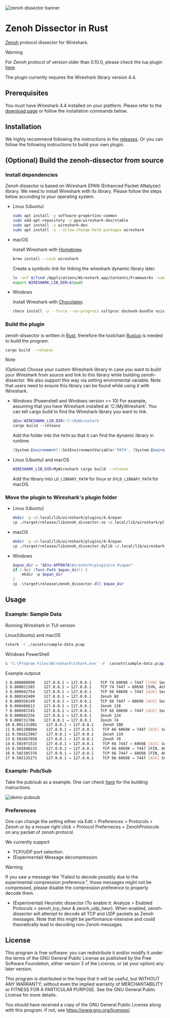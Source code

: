 ![zenoh dissector banner](./assets/zenoh-dissector.svg)

# Zenoh Dissector in Rust

[Zenoh](http://zenoh.io/) protocol dissector for Wireshark.

> [!WARNING]
> For Zenoh protocol of version older than 0.10.0, please check the lua plugin [here](https://github.com/eclipse-zenoh/zenoh-dissector/tree/v0.7.2-rc).
>
> The plugin currently requires the Wireshark library version 4.4.

## Prerequisites

You must have Wireshark 4.4 installed on your platform. Please refer to the [download page](https://www.wireshark.org/download.html) or follow the
installation commands below.

## Installation

We highly recommend following the instructions in the [releases](https://github.com/eclipse-zenoh/zenoh-dissector/releases).
Or you can follow the following instructions to build your own plugin.

## (Optional) Build the zenoh-dissector from source

### Install dependencies

Zenoh dissector is based on Wireshark EPAN (Enhanced Packet ANalyzer) library.
We need to install Wireshark with its library. Please follow the steps below according to your operating system.

- Linux (Ubuntu)

    ```bash
    sudo apt install -y software-properties-common
    sudo add-apt-repository -y ppa:wireshark-dev/stable
    sudo apt install -y wireshark-dev
    sudo apt install -y --allow-change-held-packages wireshark
    ```

- macOS

    Install Wireshark with [Homebrew](https://brew.sh/).

    ```bash
    brew install --cask wireshark
    ```

    Create a symbolic link for linking the wireshark dynamic library later.

    ```bash
    ln -snf $(find /Applications/Wireshark.app/Contents/Frameworks -name "libwireshark.*.dylib" | tail -n 1) libwireshark.dylib
    export WIRESHARK_LIB_DIR=$(pwd)
    ```

- Windows

    Install Wireshark with [Chocolatey](https://docs.chocolatey.org/en-us/choco/setup#install-with-powershell.exe).

    ```bash
    choco install -y --force --no-progress xsltproc docbook-bundle nsis winflexbison3 cmake wireshark
    ```

### Build the plugin

zenoh-dissector is written in [Rust](https://www.rust-lang.org/), therefore the toolchain [Rustup](https://rustup.rs) is needed to build the program.

```bash
cargo build --release
```

> [!NOTE]
> (Optional) Choose your custom Wireshark library
> In case you want to build your Wireshark from source and link to this library while building zenoh-dissector.
> We also support this way via setting enviromental variable. Note that users need to ensure this library can be found
> while using it with Wireshark.
>
> - Windows (Powershell and Windows version >= 10)
>     For example, assuming that you have Wireshark installed at 'C:\MyWireshark'. You can tell cargo build to find the Wireshark library you want to link.
>
>     ```powershell
>     $Env:WIRESHARK_LIB_DIR='C:\MyWireshark'
>     cargo build --release
>     ```
>
>     Add the folder into the `PATH` so that it can find the dynamic library in runtime.
>
>     ```powershell
>     [System.Environment]::SetEnvironmentVariable('PATH', [System.Environment]::GetEnvironmentVariable('PATH', 'user')+';C:\MyWireshark', 'user')
>     ```
>
> - Linux (Ubuntu) and macOS
>
>     ```bash
>     WIRESHARK_LIB_DIR=MyWireshark cargo build --release
>     ```
>
>     Add the library into  `LD_LIBRARY_PATH` for linux or `DYLD_LIBRARY_PATH` for macOS.

### Move the plugin to Wireshark's plugin folder

- Linux (Ubuntu)

    ```bash
    mkdir -p ~/.local/lib/wireshark/plugins/4.4/epan
    cp ./target/release/libzenoh_dissector.so ~/.local/lib/wireshark/plugins/4.4/epan/libzenoh_dissector.so
    ```

- macOS

    ```bash
    mkdir -p ~/.local/lib/wireshark/plugins/4-4/epan
    cp ./target/release/libzenoh_dissector.dylib ~/.local/lib/wireshark/plugins/4-4/epan/libzenoh_dissector.so
    ```

- Windows

    ```powershell
    $epan_dir = "$Env:APPDATA\Wireshark\plugins\4.4\epan"
    if (-Not (Test-Path $epan_dir)) {
        mkdir -p $epan_dir
    }
    cp .\target\release\zenoh_dissector.dll $epan_dir
    ```

## Usage

### Example: Sample Data

Running Wireshark in TUI version

Linux(Ubuntu) and macOS

```bash
tshark -r ./assets/sample-data.pcap
```

Windows PowerShell

```powershell
& 'C:\Program Files\Wireshark\tshark.exe' -r .\assets\sample-data.pcap
```

Example outpout

```bash
1 0.000000000    127.0.0.1 → 127.0.0.1    TCP 74 60698 → 7447 [SYN] Seq=0 Win=65495 Len=0 MSS=65495 SACK_PERM TSval=1530879817 TSecr=0 WS=128
2 0.000021385    127.0.0.1 → 127.0.0.1    TCP 74 7447 → 60698 [SYN, ACK] Seq=0 Ack=1 Win=65483 Len=0 MSS=65495 SACK_PERM TSval=1530879817 TSecr=1530879817 WS=128
3 0.000042754    127.0.0.1 → 127.0.0.1    TCP 66 60698 → 7447 [ACK] Seq=1 Ack=1 Win=65536 Len=0 TSval=1530879817 TSecr=1530879817
4 0.000342409    127.0.0.1 → 127.0.0.1    Zenoh 88
5 0.000358149    127.0.0.1 → 127.0.0.1    TCP 66 7447 → 60698 [ACK] Seq=1 Ack=23 Win=65536 Len=0 TSval=1530879817 TSecr=1530879817
6 0.000488613    127.0.0.1 → 127.0.0.1    Zenoh 138
7 0.000507245    127.0.0.1 → 127.0.0.1    TCP 66 60698 → 7447 [ACK] Seq=23 Ack=73 Win=65536 Len=0 TSval=1530879817 TSecr=1530879817
8 0.000602256    127.0.0.1 → 127.0.0.1    Zenoh 124
9 0.000731706    127.0.0.1 → 127.0.0.1    Zenoh 74
10 0.001131081    127.0.0.1 → 127.0.0.1    Zenoh 100
11 0.001280084    127.0.0.1 → 127.0.0.1    TCP 66 60698 → 7447 [ACK] Seq=81 Ack=115 Win=65536 Len=0 TSval=1530879818 TSecr=1530879818
12 0.501613967    127.0.0.1 → 127.0.0.1    Zenoh 119
13 0.501667850    127.0.0.1 → 127.0.0.1    Zenoh 70
14 0.501971515    127.0.0.1 → 127.0.0.1    TCP 66 7447 → 60698 [ACK] Seq=115 Ack=138 Win=65536 Len=0 TSval=1530880319 TSecr=1530880319
15 0.502048215    127.0.0.1 → 127.0.0.1    TCP 66 60698 → 7447 [FIN, ACK] Seq=138 Ack=115 Win=65536 Len=0 TSval=1530880319 TSecr=1530880319
16 0.502105376    127.0.0.1 → 127.0.0.1    TCP 66 7447 → 60698 [FIN, ACK] Seq=115 Ack=139 Win=65536 Len=0 TSval=1530880319 TSecr=1530880319
17 0.502135271    127.0.0.1 → 127.0.0.1    TCP 66 60698 → 7447 [ACK] Seq=139 Ack=116 Win=65536 Len=0 TSval=1530880319 TSecr=1530880319
```

### Example: Pub/Sub

Take the pub/sub as a example. One can check [here](https://github.com/eclipse-zenoh/zenoh#how-to-build-it) for the building instructions.

![demo-pubsub](./assets/demo-pubsub.png)

### Preferences

One can change the setting either via Edit > Preferences > Protocols > Zenoh or by a mouse right click > Protocol Preferneces > ZenohProtocols on any packet of zenoh protocol.

We currently support

- TCP/UDP port selection.
- (Experimental) Message decompression.
> [!WARNING]
> If you saw a message like "Failed to decode possibly due to the experimental compression preference.",
those messages might not be compressed, please disable the compression preference to properly decode them.
- (Experimental) Heuristic dissector (To enable it: Analyze > Enabled Protocols > zenoh_tcp_heur & zenoh_udp_heur).
When enabled, zenoh-dissector will attempt to decode all TCP and UDP packets as Zenoh messages.
Note that this might be performance-intensive and could theoretically lead to decoding non-Zenoh messages.

## License

This program is free software: you can redistribute it and/or modify it under the terms of the GNU General Public License as published by the Free Software Foundation, either version 3 of the License, or (at your option) any later version.

This program is distributed in the hope that it will be useful, but WITHOUT ANY WARRANTY; without even the implied warranty of MERCHANTABILITY or FITNESS FOR A PARTICULAR PURPOSE. See the GNU General Public License for more details.

You should have received a copy of the GNU General Public License along with this program. If not, see <https://www.gnu.org/licenses/>.
